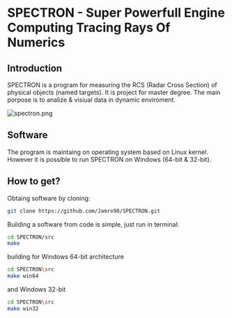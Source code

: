# SPECTRON - Super Powerfull Engine Computing Tracing Rays Of Numerics

## Introduction

SPECTRON is a program for measuring the RCS (Radar Cross Section) of physical objects (named targets). It is project for master degree. The main porpose is to analize & visiual data in dynamic enviroment. 

![spectron.png]()

## Software

The program is maintaing on operating system based on Linux kernel. However it is possible to run SPECTRON on Windows (64-bit & 32-bit). 

## How to get?

Obtaing software by cloning:

```bash
git clone https://github.com/Jamro90/SPECTRON.git
```

Building a software from code is simple, just run in terminal:

```bash
cd SPECTRON/src
make 
```

building for Windows 64-bit architecture

```bash
cd SPECTRON\src
make win64
```

and Windows 32-bit

```bash
cd SPECTRON\src
make win32
```

